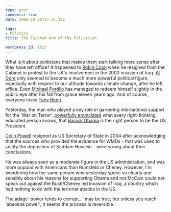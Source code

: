 ```yaml
---
type: post
comments: true
date: 2008-10-20T17:25:33Z

tags:
- Politics
title: The Twisted Arm of the Politician

wordpress_id: 1623
---
```


What is it about politicians that makes them start talking more sense after they have left office? It happened to [Robin Cook](http://en.wikipedia.org/wiki/Robin_Cook) when he resigned from the Cabinet in protest to the UK's involvement in the 2003 invasion of Iraq. [Al Gore](http://en.wikipedia.org/wiki/Al_Gore) only seemed to become a much more powerful political figure, especially with respect to our attitude towards climate change, after he left office. Even [Michael Portillo](http://en.wikipedia.org/wiki/Michael_Portillo) has managed to redeem himself slightly in the public eye after his fall from grace eleven years ago. And of course, everyone loves [Tony Benn](http://en.wikipedia.org/wiki/Tony_Benn).

Yesterday, the man who played a key role in garnering international support for the 'War on Terror', [powerfully enunciated](http://uk.youtube.com/watch?v=aiLIWTs2Suo) what every right-thinking, educated person knows, that [Barack Obama](http://en.wikipedia.org/wiki/Barack_Obama) is the right person to be the US President.

[Colin Powell](http://en.wikipedia.org/wiki/Colin_Powell) resigned as US Secretary of State in 2004 after acknowledging that the sources who provided the evidence for WMDs  - that was used to justify the deposition of Saddam Hussein - were wrong about their conclusions.

He was always seen as a moderate figure in the US administration, and was more popular with Americans than Rumsfeld or Cheney. However, I'm wondering how the same person who yesterday spoke so clearly and sensibly about his reasons for supporting Obama and not McCain could not speak out against the Bush/Cheney led invasion of Iraq, a country which had nothing to do with the terrorist attacks in the US.

The adage 'power tends to corrupt...' may be true, but unless you reach 'absolute power', it seems the process is reversible.
